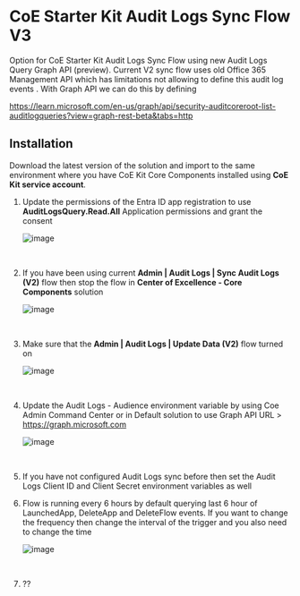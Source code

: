 # CoE Starter Kit Audit Logs Sync Flow V3

Option for CoE Starter Kit Audit Logs Sync Flow using new Audit Logs Query Graph API (preview). Current V2 sync flow uses old Office 365 Management API which has limitations not allowing to define this audit log events . With Graph API we can do this by defining 

https://learn.microsoft.com/en-us/graph/api/security-auditcoreroot-list-auditlogqueries?view=graph-rest-beta&tabs=http

## Installation

Download the latest version of the solution and import to the same environment where you have CoE Kit Core Components installed using **CoE Kit service account**.

1. Update the permissions of the Entra ID app registration to use **AuditLogsQuery.Read.All** Application permissions and grant the consent

   ![image](https://github.com/petepuu/coekit-auditlogsync-v3/assets/8307644/6117dde1-281f-4e57-92ca-1b11b60f2ce6)

   <br>
2. If you have been using current **Admin | Audit Logs | Sync Audit Logs (V2)** flow then stop the flow in **Center of Excellence - Core Components** solution

   ![image](https://github.com/petepuu/coekit-auditlogsync-v3/assets/8307644/87eaaf70-808c-4654-a499-e8b7cda91c64)

   <br>
4. Make sure that the **Admin | Audit Logs | Update Data (V2)** flow turned on

   ![image](https://github.com/petepuu/coekit-auditlogsync-v3/assets/8307644/158cc437-6598-44f6-bf66-4b24e0b0c05d)

   <br>
6. Update the Audit Logs - Audience environment variable by using Coe Admin Command Center or in Default solution to use Graph API URL > https://graph.microsoft.com

   ![image](https://github.com/petepuu/coekit-auditlogsync-v3/assets/8307644/05ea356e-a6ab-4dbc-acf3-8c1763abc751)

    <br>
7. If you have not configured Audit Logs sync before then set the Audit Logs Client ID and Client Secret environment variables as well
   
9. Flow is running every 6 hours by default querying last 6 hour of LaunchedApp, DeleteApp and DeleteFlow events. If you want to change the frequency then change the interval of the trigger and you also need to change the time

   ![image](https://github.com/petepuu/coekit-auditlogsync-v3/assets/8307644/af0fc134-4bcf-4b20-92af-402b92e1f993)

   <br>
10. ??

   
